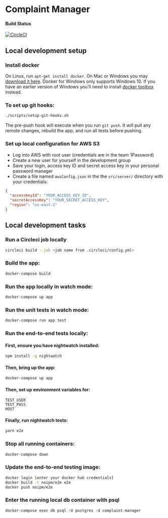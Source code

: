 # Complaint Manager

#### Build Status
[![CircleCI](https://circleci.com/gh/NOIPM/complaint-manager.svg?style=svg&circle-token=8fe915d6040eb1655d952ae1d9311648393350ab)](https://circleci.com/gh/NOIPM/complaint-manager)

## Local development setup

### Install docker

On Linux, run `apt-get install docker`.
On Mac or Windows you may [download it here](https://www.docker.com/products/docker).
Docker for Windows only supports Windows 10.
If you have an earlier version of Windows you'll need to install [docker toolbox](https://docs.docker.com/toolbox/toolbox_install_windows/) instead.

### To set up git hooks:
```bash
./scripts/setup-git-hooks.sh
```
The pre-push hook will execute when you run `git push`. 
It will pull any remote changes, rebuild the app,
and run all tests before pushing.

### Set up local configuration for AWS S3

- Log into AWS with root user (credentials are in the team 1Password) 
- Create a new user for yourself in the development group
- Save your login, access key ID and secret access key in your personal password manager
- Create a file named `awsConfig.json` in the the `src/server/` directory with your credentials:

```json
{
  "accessKeyId": "YOUR_ACCESS_KEY_ID",
  "secretAccessKey": "YOUR_SECRET_ACCESS_KEY",
  "region": "us-east-2"
}
```

## Local development tasks

### Run a Circleci job locally
```bash
circleci build --job <job name from .circleci/config.yml>
```

### Build the app:
```bash
docker-compose build
```

### Run the app locally in watch mode:
```bash
docker-compose up app
```

### Run the unit tests in watch mode:
```bash
docker-compose run app test
```

### Run the end-to-end tests locally:
#### First, ensure you have nightwatch installed:
```bash
npm install -g nightwatch
```
#### Then, bring up the app:
```bash
docker-compose up app
```
#### Then, set up environment variables for:
    TEST_USER
    TEST_PASS
    HOST

#### Finally, run nightwatch tests:
```bash
yarn e2e
```

### Stop all running containers:
```bash
docker-compose down
```

### Update the end-to-end testing image:
```bash
docker login [enter your docker hub credentials]
docker build -t noipm/e2e e2e
docker push noipm/e2e
```

### Enter the running local db container with psql
```
docker-compose exec db psql -U postgres -d complaint-manager
```
